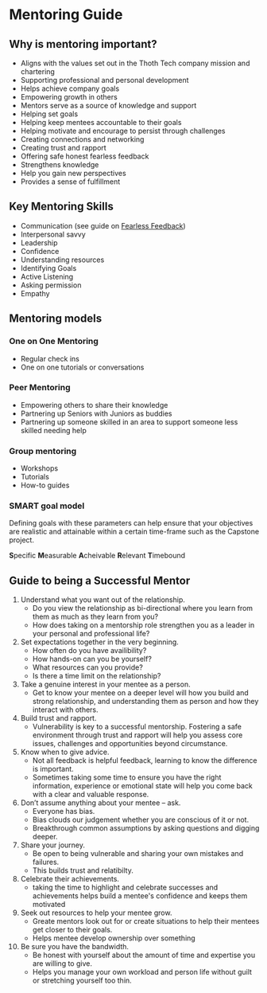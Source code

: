 # Mentoring Guide

## Why is mentoring important?

- Aligns with the values set out in the Thoth Tech company mission and chartering
- Supporting professional and personal development
- Helps achieve company goals
- Empowering growth in others
- Mentors serve as a source of knowledge and support
- Helping set goals
- Helping keep mentees accountable to their goals
- Helping motivate and encourage to persist through challenges
- Creating connections and networking
- Creating trust and rapport
- Offering safe honest fearless feedback
- Strengthens knowledge
- Help you gain new perspectives
- Provides a sense of fulfillment

## Key Mentoring Skills

- Communication (see guide on [Fearless Feedback](fearless-feedback.md))
- Interpersonal savvy
- Leadership
- Confidence
- Understanding resources
- Identifying Goals
- Active Listening
- Asking permission
- Empathy

## Mentoring models

### One on One Mentoring

- Regular check ins
- One on one tutorials or conversations

### Peer Mentoring

- Empowering others to share their knowledge
- Partnering up Seniors with Juniors as buddies
- Partnering up someone skilled in an area to support someone less skilled needing help

### Group mentoring

- Workshops
- Tutorials
- How-to guides

### SMART goal model

Defining goals with these parameters can help ensure that your objectives are realistic and
attainable within a certain time-frame such as the Capstone project.

**S**pecific **M**easurable **A**cheivable **R**elevant **T**imebound

## Guide to being a Successful Mentor

1. Understand what you want out of the relationship.
   - Do you view the relationship as bi-directional where you learn from them as much as they learn
     from you?
   - How does taking on a mentorship role strengthen you as a leader in your personal and
     professional life?
2. Set expectations together in the very beginning.
   - How often do you have availibility?
   - How hands-on can you be yourself?
   - What resources can you provide?
   - Is there a time limit on the relationship?
3. Take a genuine interest in your mentee as a person.
   - Get to know your mentee on a deeper level will how you build and strong relationship, and
     understanding them as person and how they interact with others.
4. Build trust and rapport.
   - Vulnerability is key to a successful mentorship. Fostering a safe environment through trust and
     rapport will help you assess core issues, challenges and opportunities beyond circumstance.
5. Know when to give advice.
   - Not all feedback is helpful feedback, learning to know the difference is important.
   - Sometimes taking some time to ensure you have the right information, experience or emotional
     state will help you come back with a clear and valuable response.
6. Don’t assume anything about your mentee – ask.
   - Everyone has bias.
   - Bias clouds our judgement whether you are conscious of it or not.
   - Breakthrough common assumptions by asking questions and digging deeper.
7. Share your journey.
   - Be open to being vulnerable and sharing your own mistakes and failures.
   - This builds trust and relatibilty.
8. Celebrate their achievements.
   - taking the time to highlight and celebrate successes and achievements helps build a mentee's
     confidence and keeps them motivated
9. Seek out resources to help your mentee grow.
   - Greate mentors look out for or create situations to help their mentees get closer to their
     goals.
   - Helps mentee develop ownership over something
10. Be sure you have the bandwidth.
    - Be honest with yourself about the amount of time and expertise you are willing to give.
    - Helps you manage your own workload and person life without guilt or stretching yourself too
      thin.
